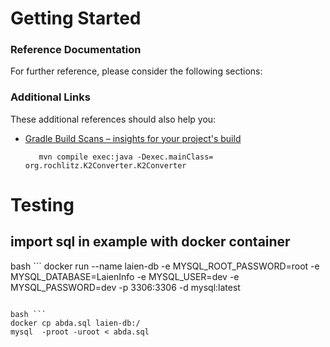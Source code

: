 # Getting Started

### Reference Documentation
For further reference, please consider the following sections:



### Additional Links
These additional references should also help you:

* [Gradle Build Scans – insights for your project's build](https://scans.gradle.com#gradle)

         mvn compile exec:java -Dexec.mainClass= org.rochlitz.K2Converter.K2Converter

# Testing

## import sql in example with docker container


bash ```
docker run --name laien-db -e MYSQL_ROOT_PASSWORD=root -e MYSQL_DATABASE=LaienInfo -e MYSQL_USER=dev -e MYSQL_PASSWORD=dev -p 3306:3306 -d mysql:latest
```

bash ```
docker cp abda.sql laien-db:/
mysql  -proot -uroot < abda.sql
```



